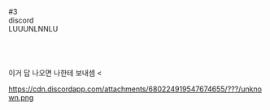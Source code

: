 #3
<br>
discord
<br>LUUUNLNNLU
<br><br><br><br><br>
이거 답 나오면 나한테 보내셈
<



https://cdn.discordapp.com/attachments/680224919547674655/???/unknown.png
